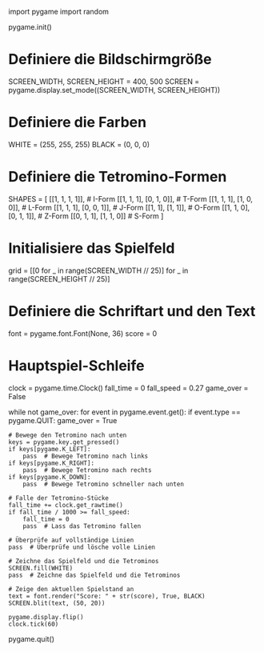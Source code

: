 import pygame
import random

pygame.init()

# Definiere die Bildschirmgröße
SCREEN_WIDTH, SCREEN_HEIGHT = 400, 500
SCREEN = pygame.display.set_mode((SCREEN_WIDTH, SCREEN_HEIGHT))

# Definiere die Farben
WHITE = (255, 255, 255)
BLACK = (0, 0, 0)

# Definiere die Tetromino-Formen
SHAPES = [
    [[1, 1, 1, 1]],  # I-Form
    [[1, 1, 1],
     [0, 1, 0]],     # T-Form
    [[1, 1, 1],
     [1, 0, 0]],     # L-Form
    [[1, 1, 1],
     [0, 0, 1]],     # J-Form
    [[1, 1],
     [1, 1]],        # O-Form
    [[1, 1, 0],
     [0, 1, 1]],     # Z-Form
    [[0, 1, 1],
     [1, 1, 0]]      # S-Form
]

# Initialisiere das Spielfeld
grid = [[0 for _ in range(SCREEN_WIDTH // 25)] for _ in range(SCREEN_HEIGHT // 25)]

# Definiere die Schriftart und den Text
font = pygame.font.Font(None, 36)
score = 0

# Hauptspiel-Schleife
clock = pygame.time.Clock()
fall_time = 0
fall_speed = 0.27
game_over = False

while not game_over:
    for event in pygame.event.get():
        if event.type == pygame.QUIT:
            game_over = True

    # Bewege den Tetromino nach unten
    keys = pygame.key.get_pressed()
    if keys[pygame.K_LEFT]:
        pass  # Bewege Tetromino nach links
    if keys[pygame.K_RIGHT]:
        pass  # Bewege Tetromino nach rechts
    if keys[pygame.K_DOWN]:
        pass  # Bewege Tetromino schneller nach unten

    # Falle der Tetromino-Stücke
    fall_time += clock.get_rawtime()
    if fall_time / 1000 >= fall_speed:
        fall_time = 0
        pass  # Lass das Tetromino fallen

    # Überprüfe auf vollständige Linien
    pass  # Überprüfe und lösche volle Linien

    # Zeichne das Spielfeld und die Tetrominos
    SCREEN.fill(WHITE)
    pass  # Zeichne das Spielfeld und die Tetrominos

    # Zeige den aktuellen Spielstand an
    text = font.render("Score: " + str(score), True, BLACK)
    SCREEN.blit(text, (50, 20))

    pygame.display.flip()
    clock.tick(60)  

pygame.quit()
